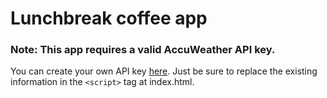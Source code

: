 # Lunchbreak coffee app
### Note: This app requires a valid AccuWeather API key.

You can create your own API key [here](https://developer.accuweather.com/](https://firebase.google.com/products/firestore?gclid=CjwKCAjwt7SWBhAnEiwAx8ZLajyX9u6DihR2vsADlKH7_j3WHbNFzyFLbTY5w-qbkbfL9NJJMS2EXBoCCl4QAvD_BwE&gclsrc=aw.ds)).
Just be sure to replace the existing information in the ```<script>``` tag at index.html.
